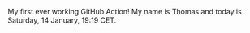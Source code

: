 My first ever working GitHub Action!
My name is Thomas and today is Saturday, 14 January, 19:19 CET. 
